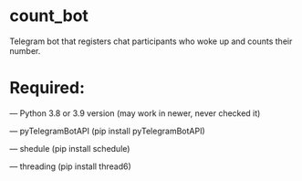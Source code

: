 # count_bot
Telegram bot that registers chat participants who woke up and counts their number.

# Required:
— Python 3.8 or 3.9 version (may work in newer, never checked it)

— pyTelegramBotAPI (pip install pyTelegramBotAPI)

— shedule (pip install schedule)

— threading (pip install thread6)
